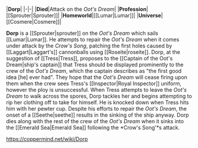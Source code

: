 |**Dorp**|
|-|-|
|**Died**|Attack on the *Oot's Dream*|
|**Profession**|[[Sprouter\|Sprouter]]|
|**Homeworld**|[[Lumar\|Lumar]]|
|**Universe**|[[Cosmere\|Cosmere]]|

**Dorp** is a [[Sprouter\|sprouter]] on the *Oot's Dream* which sails [[Lumar\|Lumar]].
He attempts to repair the *Oot's Dream* when it comes under attack by the *Crow's Song*, patching the first holes caused by [[Laggart\|Laggart's]] cannonballs using [[Roseite\|roseite]].
Dorp, at the suggestion of [[Tress\|Tress]], proposes to the [[Captain of the Oot's Dream\|ship's captain]] that Tress should be displayed prominently to the crew of the *Oot's Dream*, which the captain describes as "the first good idea [he] ever had". They hope that the *Oot's Dream* will cease firing upon them when the crew sees Tress's [[Inspector\|Royal Inspector]] uniform, however the ploy is unsuccessful. When Tress attempts to leave the *Oot's Dream* to walk across the spores, Dorp tackles her and begins attempting to rip her clothing off to take for himself. He is knocked down when Tress hits him with her pewter cup.
Despite his efforts to repair the *Oot's Dream*, the onset of a [[Seethe\|seethe]] results in the sinking of the ship anyway. Dorp dies along with the rest of the crew of the *Oot's Dream* when it sinks into the [[Emerald Sea\|Emerald Sea]] following the *Crow's Song'*s attack.



https://coppermind.net/wiki/Dorp